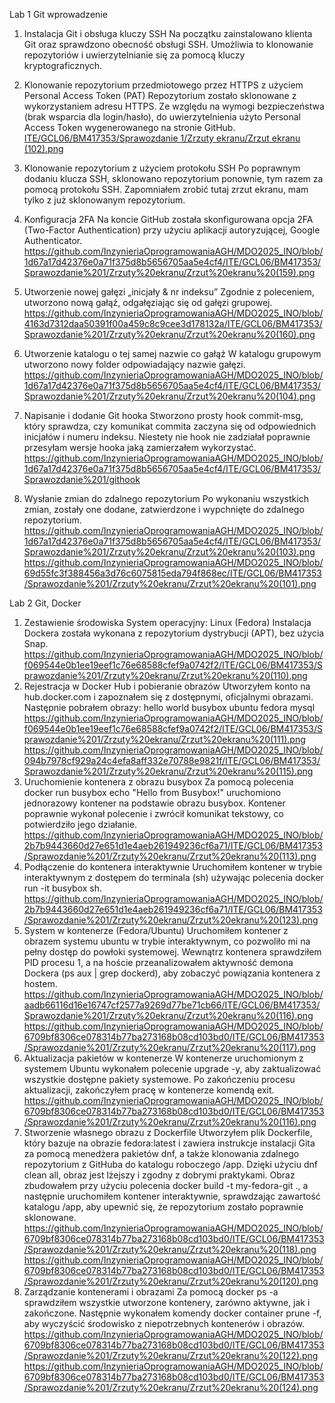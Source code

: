 Lab 1 Git wprowadzenie
1. Instalacja Git i obsługa kluczy SSH
Na początku zainstalowano klienta Git oraz sprawdzono obecność obsługi SSH. Umożliwia to klonowanie repozytoriów i uwierzytelnianie się za pomocą kluczy kryptograficznych.

2. Klonowanie repozytorium przedmiotowego przez HTTPS z użyciem Personal Access Token (PAT)
Repozytorium zostało sklonowane z wykorzystaniem adresu HTTPS. Ze względu na wymogi bezpieczeństwa (brak wsparcia dla login/hasło), do uwierzytelnienia użyto Personal Access Token wygenerowanego na stronie GitHub.
[ITE/GCL06/BM417353/Sprawozdanie 1/Zrzuty ekranu/Zrzut ekranu (102).png](https://github.com/InzynieriaOprogramowaniaAGH/MDO2025_INO/blob/25693861ac96ded84a2f349056de99a50ce603ee/ITE/GCL06/BM417353/Sprawozdanie%201/Zrzuty%20ekranu/Zrzut%20ekranu%20(102).png)

4. Klonowanie repozytorium z użyciem protokołu SSH
Po poprawnym dodaniu klucza SSH, sklonowano repozytorium ponownie, tym razem za pomocą protokołu SSH. Zapomniałem zrobić tutaj zrzut ekranu, mam tylko z już sklonowanym repozytorium.

5. Konfiguracja 2FA 
Na koncie GitHub została skonfigurowana opcja 2FA (Two-Factor Authentication) przy użyciu aplikacji autoryzującej, Google Authenticator.
https://github.com/InzynieriaOprogramowaniaAGH/MDO2025_INO/blob/1d67a17d42376e0a71f375d8b5656705aa5e4cf4/ITE/GCL06/BM417353/Sprawozdanie%201/Zrzuty%20ekranu/Zrzut%20ekranu%20(159).png

6. Utworzenie nowej gałęzi „inicjały & nr indeksu”
Zgodnie z poleceniem, utworzono nową gałąź, odgałęziając się od gałęzi grupowej.
https://github.com/InzynieriaOprogramowaniaAGH/MDO2025_INO/blob/4163d7312daa50391f00a459c8c9cee3d178132a/ITE/GCL06/BM417353/Sprawozdanie%201/Zrzuty%20ekranu/Zrzut%20ekranu%20(160).png
10. Utworzenie katalogu o tej samej nazwie co gałąź
W katalogu grupowym utworzono nowy folder odpowiadający nazwie gałęzi.
https://github.com/InzynieriaOprogramowaniaAGH/MDO2025_INO/blob/1d67a17d42376e0a71f375d8b5656705aa5e4cf4/ITE/GCL06/BM417353/Sprawozdanie%201/Zrzuty%20ekranu/Zrzut%20ekranu%20(104).png
11. Napisanie i dodanie Git hooka
Stworzono prosty hook commit-msg, który sprawdza, czy komunikat commita zaczyna się od odpowiednich inicjałów i numeru indeksu. Niestety nie hook nie zadziałał poprawnie przesyłam wersje hooka jaką zamierzałem wykorzystać.
https://github.com/InzynieriaOprogramowaniaAGH/MDO2025_INO/blob/1d67a17d42376e0a71f375d8b5656705aa5e4cf4/ITE/GCL06/BM417353/Sprawozdanie%201/githook
12. Wysłanie zmian do zdalnego repozytorium
Po wykonaniu wszystkich zmian, zostały one dodane, zatwierdzone i wypchnięte do zdalnego repozytorium.
https://github.com/InzynieriaOprogramowaniaAGH/MDO2025_INO/blob/1d67a17d42376e0a71f375d8b5656705aa5e4cf4/ITE/GCL06/BM417353/Sprawozdanie%201/Zrzuty%20ekranu/Zrzut%20ekranu%20(103).png
https://github.com/InzynieriaOprogramowaniaAGH/MDO2025_INO/blob/69d55fc3f388456a3d76c6075815eda794f868ec/ITE/GCL06/BM417353/Sprawozdanie%201/Zrzuty%20ekranu/Zrzut%20ekranu%20(101).png

Lab 2
Git, Docker
1. Zestawienie środowiska
System operacyjny: Linux (Fedora)
Instalacja Dockera została wykonana z repozytorium dystrybucji (APT), bez użycia Snap.
https://github.com/InzynieriaOprogramowaniaAGH/MDO2025_INO/blob/f069544e0b1ee19eef1c76e68588cfef9a0742f2/ITE/GCL06/BM417353/Sprawozdanie%201/Zrzuty%20ekranu/Zrzut%20ekranu%20(110).png
2. Rejestracja w Docker Hub i pobieranie obrazów
Utworzyłem konto na hub.docker.com i zapoznałem się z dostępnymi, oficjalnymi obrazami. Następnie pobrałem obrazy: hello world busybox ubuntu fedora mysql
https://github.com/InzynieriaOprogramowaniaAGH/MDO2025_INO/blob/f069544e0b1ee19eef1c76e68588cfef9a0742f2/ITE/GCL06/BM417353/Sprawozdanie%201/Zrzuty%20ekranu/Zrzut%20ekranu%20(111).png
https://github.com/InzynieriaOprogramowaniaAGH/MDO2025_INO/blob/094b7978cf929a24c4efa8aff332e70788e9821f/ITE/GCL06/BM417353/Sprawozdanie%201/Zrzuty%20ekranu/Zrzut%20ekranu%20(115).png
4. Uruchomienie kontenera z obrazu busybox
Za pomocą polecenia docker run busybox echo "Hello from Busybox!" uruchomiono jednorazowy kontener na podstawie obrazu busybox. Kontener poprawnie wykonał polecenie i zwrócił komunikat tekstowy, co potwierdziło jego działanie.
https://github.com/InzynieriaOprogramowaniaAGH/MDO2025_INO/blob/2b7b9443660d27e651d1e4aeb261949236cf6a71/ITE/GCL06/BM417353/Sprawozdanie%201/Zrzuty%20ekranu/Zrzut%20ekranu%20(113).png
5. Podłączenie do kontenera interaktywnie 
Uruchomiłem kontener w trybie interaktywnym z dostępem do terminala (sh) używając polecenia docker run -it busybox sh.
https://github.com/InzynieriaOprogramowaniaAGH/MDO2025_INO/blob/2b7b9443660d27e651d1e4aeb261949236cf6a71/ITE/GCL06/BM417353/Sprawozdanie%201/Zrzuty%20ekranu/Zrzut%20ekranu%20(123).png
6. System w kontenerze (Fedora/Ubuntu)
Uruchomiłem kontener z obrazem systemu ubuntu w trybie interaktywnym, co pozwoliło mi na pełny dostęp do powłoki systemowej. Wewnątrz kontenera sprawdziłem PID procesu 1, a na hoście przeanalizowałem aktywność demona Dockera (ps aux | grep dockerd), aby zobaczyć powiązania kontenera z hostem.
https://github.com/InzynieriaOprogramowaniaAGH/MDO2025_INO/blob/aadb66116d16e16747cf2577a9269d77be71cb66/ITE/GCL06/BM417353/Sprawozdanie%201/Zrzuty%20ekranu/Zrzut%20ekranu%20(116).png
https://github.com/InzynieriaOprogramowaniaAGH/MDO2025_INO/blob/6709bf8306ce078314b77ba273168b08cd103bd0/ITE/GCL06/BM417353/Sprawozdanie%201/Zrzuty%20ekranu/Zrzut%20ekranu%20(117).png
7. Aktualizacja pakietów w kontenerze
W kontenerze uruchomionym z systemem Ubuntu wykonałem polecenie upgrade -y, aby zaktualizować wszystkie dostępne pakiety systemowe. Po zakończeniu procesu aktualizacji, zakończyłem pracę w kontenerze komendą exit.
https://github.com/InzynieriaOprogramowaniaAGH/MDO2025_INO/blob/6709bf8306ce078314b77ba273168b08cd103bd0/ITE/GCL06/BM417353/Sprawozdanie%201/Zrzuty%20ekranu/Zrzut%20ekranu%20(116).png
8. Stworzenie własnego obrazu z Dockerfile
Utworzyłem plik Dockerfile, który bazuje na obrazie fedora:latest i zawiera instrukcje instalacji Gita za pomocą menedżera pakietów dnf, a także klonowania zdalnego repozytorium z GitHuba do katalogu roboczego /app. Dzięki użyciu dnf clean all, obraz jest lżejszy i zgodny z dobrymi praktykami.
Obraz zbudowałem przy użyciu polecenia docker build -t my-fedora-git ., a następnie uruchomiłem kontener interaktywnie, sprawdzając zawartość katalogu /app, aby upewnić się, że repozytorium zostało poprawnie sklonowane.
https://github.com/InzynieriaOprogramowaniaAGH/MDO2025_INO/blob/6709bf8306ce078314b77ba273168b08cd103bd0/ITE/GCL06/BM417353/Sprawozdanie%201/Zrzuty%20ekranu/Zrzut%20ekranu%20(118).png
https://github.com/InzynieriaOprogramowaniaAGH/MDO2025_INO/blob/6709bf8306ce078314b77ba273168b08cd103bd0/ITE/GCL06/BM417353/Sprawozdanie%201/Zrzuty%20ekranu/Zrzut%20ekranu%20(120).png
9. Zarządzanie kontenerami i obrazami
Za pomocą docker ps -a sprawdziłem wszystkie utworzone kontenery, zarówno aktywne, jak i zakończone. Następnie wykonałem komendy docker container prune -f, aby wyczyścić środowisko z niepotrzebnych kontenerów i obrazów.
https://github.com/InzynieriaOprogramowaniaAGH/MDO2025_INO/blob/6709bf8306ce078314b77ba273168b08cd103bd0/ITE/GCL06/BM417353/Sprawozdanie%201/Zrzuty%20ekranu/Zrzut%20ekranu%20(122).png
https://github.com/InzynieriaOprogramowaniaAGH/MDO2025_INO/blob/6709bf8306ce078314b77ba273168b08cd103bd0/ITE/GCL06/BM417353/Sprawozdanie%201/Zrzuty%20ekranu/Zrzut%20ekranu%20(124).png
